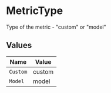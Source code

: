 # MetricType

Type of the metric - "custom" or "model"


## Values

| Name     | Value    |
| -------- | -------- |
| `Custom` | custom   |
| `Model`  | model    |